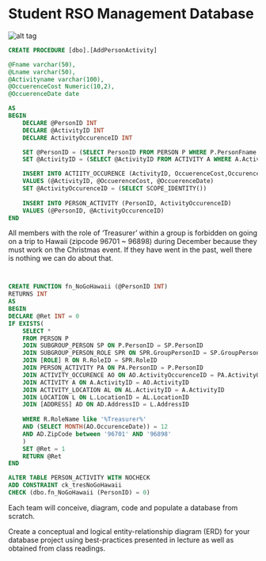 # Student RSO Management Database
![alt tag](http://i.imgur.com/VWx3DHm.png)

```sql
CREATE PROCEDURE [dbo].[AddPersonActivity]

@Fname varchar(50),
@Lname varchar(50),
@Activityname varchar(100),
@OccuerenceCost Numeric(10,2),
@OccuerenceDate date

AS
BEGIN
	DECLARE @PersonID INT
	DECLARE @ActivityID INT
	DECLARE ActivityOccurenceID INT

	SET @PersonID = (SELECT PersonID FROM PERSON P WHERE P.PersonFname = @Fname AND P.PersonLname = @Lname)
	SET @ActivityID = (SELECT @ActivityID FROM ACTIVITY A WHERE A.Activityname = @Activityname)

	INSERT INTO ACTIITY_OCCURENCE (ActivityID, OccuerenceCost,OccurenceDate)
	VALUES (@ActivityID, @OccuerenceCost, @OccuerenceDate)
	SET @ActivityOccurenceID = (SELECT SCOPE_IDENTITY())
	
	INSERT INTO PERSON_ACTIVITY (PersonID, ActivityOccurenceID)
	VALUES (@PersonID, @ActivityOccurenceID)
END
```
All members with the role of ‘Treasurer’ within a group is 
forbidden on going on a trip to Hawaii (zipcode 96701 ~ 96898) 
during December because they must work on the Christmas event. 
If they have went in the past, well there is nothing we can 
do about that.
```sql


CREATE FUNCTION fn_NoGoHawaii (@PersonID INT)
RETURNS INT
AS
BEGIN
DECLARE @Ret INT = 0
IF EXISTS(
	SELECT * 
	FROM PERSON P 
	JOIN SUBGROUP_PERSON SP ON P.PersonID = SP.PersonID
	JOIN SUBGROUP_PERSON_ROLE SPR ON SPR.GroupPersonID = SP.GroupPersonID
	JOIN [ROLE] R ON R.RoleID = SPR.RoleID
	JOIN PERSON_ACTIVITY PA ON PA.PersonID = P.PersonID
	JOIN ACTIVITY_OCCURENCE AO ON AO.ActivityOccurenceID = PA.ActivityOccurenceID
	JOIN ACTIVITY A ON A.ActivityID = AO.ActivityID
	JOIN ACTIVITY_LOCATION AL ON AL.ActivityID = A.ActivityID
	JOIN LOCATION L ON L.LocationID = AL.LocationID
	JOIN [ADDRESS] AD ON AD.AddressID = L.AddressID
	
	WHERE R.RoleName like '%Treasurer%'
	AND (SELECT MONTH(AO.OccurenceDate)) = 12
	AND AD.ZipCode between '96701' AND '96898'
	)
	SET @Ret = 1
	RETURN @Ret
END

ALTER TABLE PERSON_ACTIVITY WITH NOCHECK
ADD CONSTRAINT ck_tresNoGoHawaii
CHECK (dbo.fn_NoGoHawaii (PersonID) = 0)
```
Each team will conceive, diagram, code and populate a database from scratch.

Create a conceptual and logical entity-relationship diagram (ERD) for your database project using best-practices presented in lecture as well as obtained from class readings.
